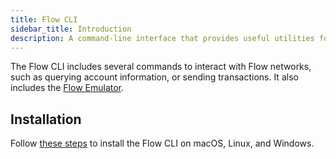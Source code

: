 ```yaml
---
title: Flow CLI
sidebar_title: Introduction
description: A command-line interface that provides useful utilities for building Flow applications
---
```


The Flow CLI includes several commands to interact with Flow networks, such as querying account information,
or sending transactions. It also includes the [Flow Emulator](https://docs.onflow.org/emulator).

## Installation

Follow [these steps](https://docs.onflow.org/flow-cli/install) to install the Flow CLI on 
macOS, Linux, and Windows.
